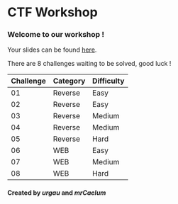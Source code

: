 # CTF Workshop

### Welcome to our workshop !

Your slides can be found [here](https://slides.com/urgau-1/ctf).

There are 8 challenges waiting to be solved, good luck !

| Challenge | Category | Difficulty |
|-----------|----------|------------|
| 01        | Reverse  | Easy       |
| 02        | Reverse  | Easy       |
| 03        | Reverse  | Medium     |
| 04        | Reverse  | Medium     |
| 05        | Reverse  | Hard       |
| 06        | WEB      | Easy       |
| 07        | WEB      | Medium     |
| 08        | WEB      | Hard       |

#### Created by *urgau* and *mrCaelum*

